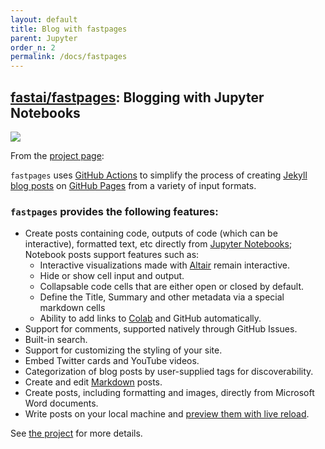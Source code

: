 ```yaml
---
layout: default
title: Blog with fastpages
parent: Jupyter
order_n: 2
permalink: /docs/fastpages
---
```



## [fastai/fastpages](https://github.com/fastai/fastpages):  Blogging with Jupyter Notebooks

<img src ='https://raw.githubusercontent.com/fastai/fastpages/master/images/diagram.png'>

From the [project page](https://github.com/fastai/fastpages):

`fastpages` uses [GitHub Actions](https://github.com/features/actions) to simplify the process of creating [Jekyll blog posts](https://jekyllrb.com/) on [GitHub Pages](https://pages.github.com/) from a variety of input formats.

### `fastpages` provides the following features:

- Create posts containing code, outputs of code (which can be interactive), formatted text, etc directly from [Jupyter Notebooks](https://jupyter.org/); Notebook posts support features such as:
    - Interactive visualizations made with [Altair](https://altair-viz.github.io/) remain interactive.
    - Hide or show cell input and output.
    - Collapsable code cells that are either open or closed by default.
    - Define the Title, Summary and other metadata via a special markdown cells
    - Ability to add links to [Colab](https://colab.research.google.com/) and GitHub automatically.
- Support for comments, supported natively through GitHub Issues.
- Built-in search.
- Support for customizing the styling of your site.
- Embed Twitter cards and YouTube videos.
- Categorization of blog posts by user-supplied tags for discoverability.
- Create and edit [Markdown](https://guides.github.com/features/mastering-markdown/) posts.
- Create posts, including formatting and images, directly from Microsoft Word documents.
- Write posts on your local machine and [preview them with live reload](#running-the-blog-on-your-local-machine).

See [the project](https://github.com/fastai/fastpages) for more details.
